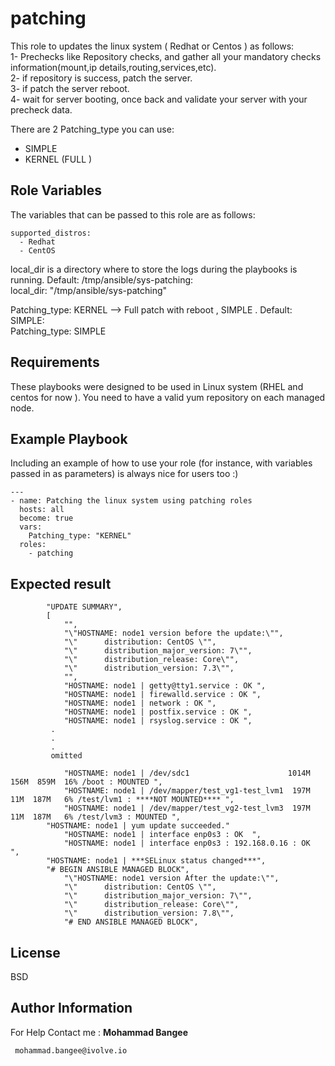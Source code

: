 patching
=========

This role to updates the linux system ( Redhat or Centos ) as follows:  
1- Prechecks like Repository checks, and gather all your mandatory checks information(mount,ip details,routing,services,etc).  
2- if repository is success, patch the server.  
3- if patch the server reboot.  
4- wait for  server booting, once back and validate your server with your precheck data.  


There are 2 Patching_type you can use:  
  - SIMPLE
  - KERNEL (FULL )

Role Variables
--------------
The variables that can be passed to this role are as follows:  
```
supported_distros:  
  - Redhat
  - CentOS
```
local_dir is a directory where to store the logs during the playbooks is running. Default: /tmp/ansible/sys-patching:  
local_dir: "/tmp/ansible/sys-patching"  

Patching_type: KERNEL --> Full patch with reboot , SIMPLE . Default: SIMPLE:  
Patching_type:  SIMPLE

Requirements
------------
These playbooks were designed to be used in Linux system  (RHEL and centos for now ). You need to have a valid yum repository on each managed node.


Example Playbook
----------------

Including an example of how to use your role (for instance, with variables passed in as parameters) is always nice for users too :)  
```
---  
- name: Patching the linux system using patching roles  
  hosts: all  
  become: true  
  vars:  
    Patching_type: "KERNEL"  
  roles:  
    - patching  
```

Expected result  
---------------  

```
        "UPDATE SUMMARY", 
        [
            "", 
            "\"HOSTNAME: node1 version before the update:\"", 
            "\"      distribution: CentOS \"", 
            "\"      distribution_major_version: 7\"", 
            "\"      distribution_release: Core\"", 
            "\"      distribution_version: 7.3\"", 
            "", 
            "HOSTNAME: node1 | getty@tty1.service : OK ", 
            "HOSTNAME: node1 | firewalld.service : OK ", 
            "HOSTNAME: node1 | network : OK ", 
            "HOSTNAME: node1 | postfix.service : OK ", 
            "HOSTNAME: node1 | rsyslog.service : OK ", 
	     .
	     .
 	     .
	     omitted

            "HOSTNAME: node1 | /dev/sdc1                      1014M  156M  859M  16% /boot : MOUNTED ", 
            "HOSTNAME: node1 | /dev/mapper/test_vg1-test_lvm1  197M   11M  187M   6% /test/lvm1 : ****NOT MOUNTED**** ", 
            "HOSTNAME: node1 | /dev/mapper/test_vg2-test_lvm3  197M   11M  187M   6% /test/lvm3 : MOUNTED ", 
	    "HOSTNAME: node1 | yum update succeeded."
            "HOSTNAME: node1 | interface enp0s3 : OK  ", 
            "HOSTNAME: node1 | interface enp0s3 : 192.168.0.16 : OK  ",	
	    "HOSTNAME: node1 | ***SELinux status changed***",
	    "# BEGIN ANSIBLE MANAGED BLOCK", 
            "\"HOSTNAME: node1 version After the update:\"", 
            "\"      distribution: CentOS \"", 
            "\"      distribution_major_version: 7\"", 
            "\"      distribution_release: Core\"", 
            "\"      distribution_version: 7.8\"", 
            "# END ANSIBLE MANAGED BLOCK",
```
  
License
-------

BSD

Author Information
------------------

For Help Contact me : **Mohammad Bangee**

     mohammad.bangee@ivolve.io
